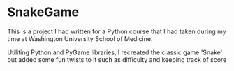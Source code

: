 # SnakeGame
This is a project I had written for a Python course that I had taken during my time at Washington University School of Medicine.

Utiliting Python and PyGame libraries, I recreated the classic game 'Snake' but added some fun twists to it such as difficulty and keeping track of score
